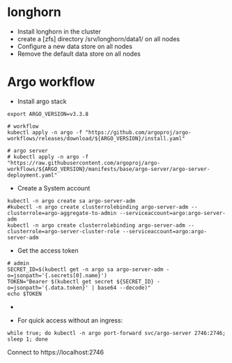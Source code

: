 # longhorn
- Install longhorn in the cluster
- create a [zfs] directory /srv/longhorn/data1/ on all nodes
- Configure a new data store on all nodes
- Remove the default data store on all nodes

# Argo workflow

- Install argo stack

```
export ARGO_VERSION=v3.3.8

# workflow
kubectl apply -n argo -f "https://github.com/argoproj/argo-workflows/releases/download/${ARGO_VERSION}/install.yaml"

# argo server
# kubectl apply -n argo -f "https://raw.githubusercontent.com/argoproj/argo-workflows/${ARGO_VERSION}/manifests/base/argo-server/argo-server-deployment.yaml"
```

- Create a System account

```
kubectl -n argo create sa argo-server-adm
#kubectl -n argo create clusterrolebinding argo-server-adm --clusterrole=argo-aggregate-to-admin --serviceaccount=argo:argo-server-adm
kubectl -n argo create clusterrolebinding argo-server-adm --clusterrole=argo-server-cluster-role --serviceaccount=argo:argo-server-adm

```

- Get the access token

```
# admin
SECRET_ID=$(kubectl get -n argo sa argo-server-adm -o=jsonpath='{.secrets[0].name}')
TOKEN="Bearer $(kubectl get secret ${SECRET_ID} -o=jsonpath='{.data.token}' | base64 --decode)"
echo $TOKEN
```

-

- For quick access without an ingress:

```
while true; do kubectl -n argo port-forward svc/argo-server 2746:2746; sleep 1; done
```
Connect to https://localhost:2746
